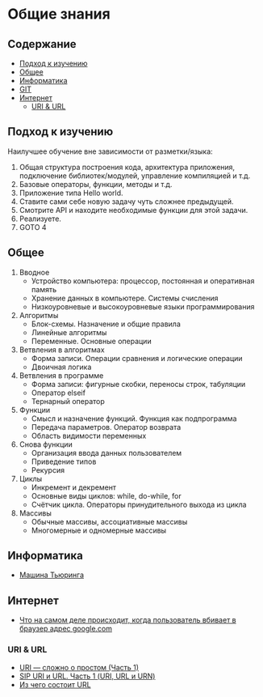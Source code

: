 # Общие знания

## Содержание
* [Подход к изучению](#Подход-к-изучению)
* [Общее](#Общее)
* [Информатика](#Информатика)
* [GIT](./git.md)
* [Интернет](#Интернет)
    * [URI & URL](#uri--url)

## Подход к изучению
Наилучшее обучение вне зависимости от разметки/языка:
1. Общая структура построения кода, архитектура приложения, подключение библиотек/модулей, управление компиляцией и т.д.
2. Базовые операторы, функции, методы и т.д.
3. Приложение типа Hello world.
4. Ставите сами себе новую задачу чуть сложнее предыдущей.
5. Смотрите API и находите необходимые функции для этой задачи.
6. Реализуете.
7. GOTO 4

## Общее
1. Вводное
    * Устройство компьютера: процессор, постоянная и оперативная память
    * Хранение данных в компьютере. Системы счисления
    * Низкоуровневые и высокоуровневые языки программирования
2. Алгоритмы
    * Блок-схемы. Назначение и общие правила
    * Линейные алгоритмы
    * Переменные. Основные операции
3. Ветвления в алгоритмах
    * Форма записи. Операции сравнения и логические операции
    * Двоичная логика
4. Ветвления в программе
    * Форма записи: фигурные скобки, переносы строк, табуляции
    * Оператор elseif
    * Тернарный оператор
5. Функции
    * Смысл и назначение функций. Функция как подпрограмма
    * Передача параметров. Оператор возврата
    * Область видимости переменных
6. Снова функции
    * Организация ввода данных пользователем
    * Приведение типов
    * Рекурсия
7. Циклы
    * Инкремент и декремент
    * Основные виды циклов: while, do-while, for
    * Счётчик цикла. Операторы принудительного выхода из цикла
8. Массивы
    * Обычные массивы, ассоциативные массивы
    * Многомерные и одномерные массивы

## Информатика
* [Машина Тьюринга](http://inf.1september.ru/articlef.php?ID=200600802)

## Интернет
* [Что на самом деле происходит, когда пользователь вбивает в браузер адрес google.com](https://habrahabr.ru/company/htmlacademy/blog/254825/)

### URI & URL
* [URI — сложно о простом (Часть 1)](https://habrahabr.ru/post/232385/)
* [SIP URI и URL. Часть 1 (URI, URL и URN)](https://habrahabr.ru/post/190154/)
* [Из чего состоит URL](/files/general/url_scheme.jpg)